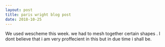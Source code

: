 ```yaml
---
layout: post
title: paris wright blog post
date: 2018-10-25
---
```


We used wescheme this week. we had to mesh together certain shapes . I dont believe that i am very proffecient in this but in due time i shall be.
